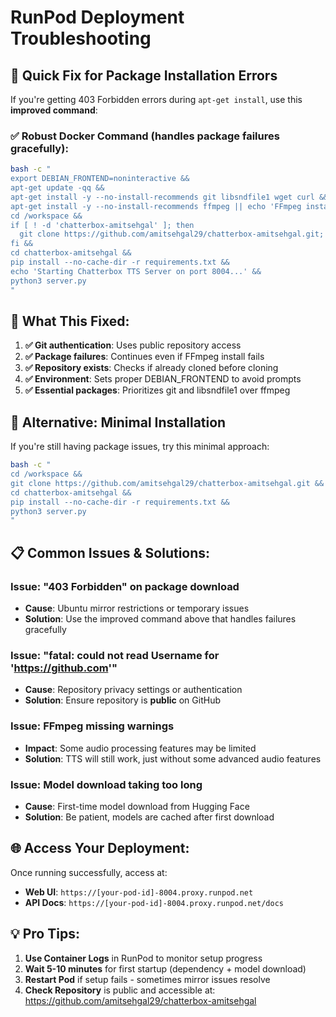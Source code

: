 # RunPod Deployment Troubleshooting

## 🚨 **Quick Fix for Package Installation Errors**

If you're getting 403 Forbidden errors during `apt-get install`, use this **improved command**:

### **✅ Robust Docker Command (handles package failures gracefully):**

```bash
bash -c "
export DEBIAN_FRONTEND=noninteractive && 
apt-get update -qq && 
apt-get install -y --no-install-recommends git libsndfile1 wget curl && 
apt-get install -y --no-install-recommends ffmpeg || echo 'FFmpeg install failed, continuing without it...' && 
cd /workspace && 
if [ ! -d 'chatterbox-amitsehgal' ]; then 
  git clone https://github.com/amitsehgal29/chatterbox-amitsehgal.git; 
fi && 
cd chatterbox-amitsehgal && 
pip install --no-cache-dir -r requirements.txt && 
echo 'Starting Chatterbox TTS Server on port 8004...' && 
python3 server.py
"
```

## 🔧 **What This Fixed:**

1. **✅ Git authentication**: Uses public repository access
2. **✅ Package failures**: Continues even if FFmpeg install fails  
3. **✅ Repository exists**: Checks if already cloned before cloning
4. **✅ Environment**: Sets proper DEBIAN_FRONTEND to avoid prompts
5. **✅ Essential packages**: Prioritizes git and libsndfile1 over ffmpeg

## 🎯 **Alternative: Minimal Installation**

If you're still having package issues, try this minimal approach:

```bash
bash -c "
cd /workspace && 
git clone https://github.com/amitsehgal29/chatterbox-amitsehgal.git && 
cd chatterbox-amitsehgal && 
pip install --no-cache-dir -r requirements.txt && 
python3 server.py
"
```

## 📋 **Common Issues & Solutions:**

### Issue: "403 Forbidden" on package download
- **Cause**: Ubuntu mirror restrictions or temporary issues
- **Solution**: Use the improved command above that handles failures gracefully

### Issue: "fatal: could not read Username for 'https://github.com'"
- **Cause**: Repository privacy settings or authentication
- **Solution**: Ensure repository is **public** on GitHub

### Issue: FFmpeg missing warnings
- **Impact**: Some audio processing features may be limited
- **Solution**: TTS will still work, just without some advanced audio features

### Issue: Model download taking too long
- **Cause**: First-time model download from Hugging Face
- **Solution**: Be patient, models are cached after first download

## 🌐 **Access Your Deployment:**

Once running successfully, access at:
- **Web UI**: `https://[your-pod-id]-8004.proxy.runpod.net`
- **API Docs**: `https://[your-pod-id]-8004.proxy.runpod.net/docs`

## 💡 **Pro Tips:**

1. **Use Container Logs** in RunPod to monitor setup progress
2. **Wait 5-10 minutes** for first startup (dependency + model download)
3. **Restart Pod** if setup fails - sometimes mirror issues resolve
4. **Check Repository** is public and accessible at: https://github.com/amitsehgal29/chatterbox-amitsehgal
